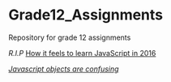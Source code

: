 # Grade12_Assignments
Repository for grade 12 assignments


*R.I.P* [How it feels to learn JavaScript in 2016](https://hackernoon.com/how-it-feels-to-learn-javascript-in-2016-d3a717dd577f?gi=e7d4f7e3af1a#.gyr1a5bqy) 

[*Javascript objects are confusing*](http://stackoverflow.com/questions/1595611/how-to-properly-create-a-custom-object-in-javascript#comment1462818_1598077)
